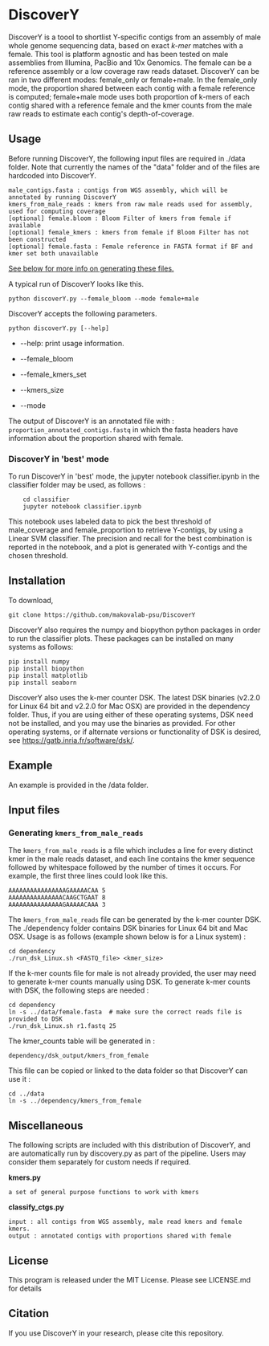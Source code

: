 # DiscoverY
DiscoverY is a toool to shortlist Y-specific contigs from an assembly of male whole genome sequencing data, based on exact _k-mer_ matches with a female. This tool is platform agnostic and has been tested on male assemblies from Illumina, PacBio and 10x Genomics. The female can be a reference assembly or a low coverage raw reads dataset. DiscoverY can be ran in two different modes: female_only or female+male.  In the female_only mode, the proportion shared between each contig with a female reference is computed; female+male mode uses both proportion of k-mers of each contig shared with a reference female and the kmer counts from the male raw reads to estimate each contig's depth-of-coverage.


## Usage 

Before running DiscoverY, the following input files are required in ./data folder. 
Note that currently the names of the "data" folder and of the files are hardcoded into DiscoverY.

	male_contigs.fasta : contigs from WGS assembly, which will be annotated by running DiscoverY
	kmers_from_male_reads : kmers from raw male reads used for assembly, used for computing coverage
	[optional] female.bloom : Bloom Filter of kmers from female if available
	[optional] female_kmers : kmers from female if Bloom Filter has not been constructed
	[optional] female.fasta : Female reference in FASTA format if BF and kmer set both unavailable
	

[See below for more info on generating these files.](https://github.com/md5sam/DiscoverY/blob/master/README.md#input-files) 

A typical run of DiscoverY looks like this. 

	python discoverY.py --female_bloom --mode female+male
	

DiscoverY accepts the following parameters. 

	python discoverY.py [--help] 

- --help: print usage information.

- --female_bloom

- --female_kmers_set

- --kmers_size

- --mode

The output of DiscoverY is an annotated file with : ```proportion_annotated_contigs.fastq``` in which the fasta headers have information about the proportion shared with female. 


### DiscoverY in 'best' mode
To run DiscoverY in 'best' mode, the jupyter notebook classifier.ipynb in the classifier folder may be used, as follows :

        cd classifier
        jupyter notebook classifier.ipynb

This notebook uses labeled data to pick the best threshold of male_coverage and female_proportion to retrieve Y-contigs, by using a Linear SVM classifier. The precision and recall for the best combination is reported in the notebook, and a plot is generated with Y-contigs and the chosen threshold. 

## Installation 

To download, 

	git clone https://github.com/makovalab-psu/DiscoverY
	
DiscoverY also requires the numpy and biopython python packages in order to run the classifier plots.
These packages can be installed on many  systems as follows:

    pip install numpy
    pip install biopython
    pip install matplotlib
    pip install seaborn

DiscoverY also uses the k-mer counter DSK. The latest DSK binaries (v2.2.0 for Linux 64 bit and v2.2.0 for Mac OSX) are provided in the dependency folder. Thus, if you are using either of these operating systems, DSK need not be installed, and you may use the binaries as provided. For other operating systems, or if alternate versions or functionality of DSK is desired, see https://gatb.inria.fr/software/dsk/.

## Example

An example is provided in the /data folder.



## Input files


### Generating ```kmers_from_male_reads```
The ```kmers_from_male_reads``` is a file which includes a line for every distinct kmer in the male reads dataset, and each line contains the kmer sequence followed by whitespace followed by the number of times it occurs. For example, the first three lines could look like this.

	AAAAAAAAAAAAAAAAGAAAAACAA 5
	AAAAAAAAAAAAAAACAAGCTGAAT 8
	AAAAAAAAAAAAAAAGAAAAACAAA 3

The ```kmers_from_male_reads``` file can be generated by the k-mer counter DSK. The ./dependency folder contains DSK binaries for Linux 64 bit and Mac OSX. Usage is as follows (example shown below is for a Linux system) :

    cd dependency
    ./run_dsk_Linux.sh <FASTQ_file> <kmer_size>


If the k-mer counts file for male is not already provided, the user may need to generate k-mer counts manually using DSK. To generate k-mer counts with DSK, the following steps are needed : 

    cd dependency 
    ln -s ../data/female.fasta  # make sure the correct reads file is provided to DSK
    ./run_dsk_Linux.sh r1.fastq 25  


The kmer\_counts table will be generated in :

    dependency/dsk_output/kmers_from_female


This file can be copied or linked to the data folder so that DiscoverY can use it : 

    cd ../data
    ln -s ../dependency/kmers_from_female 



## Miscellaneous

The following scripts are included with this distribution of DiscoverY, and are automatically run by discovery.py as part of the pipeline. Users may consider them separately for custom needs if required. 

	
**kmers.py** 
	
	a set of general purpose functions to work with kmers

**classify_ctgs.py**
	
	input : all contigs from WGS assembly, male read kmers and female kmers.
	output : annotated contigs with proportions shared with female

	

## License
This program is released under the MIT License. Please see LICENSE.md for details


## Citation
If you use DiscoverY in your research, please cite this repository. 


